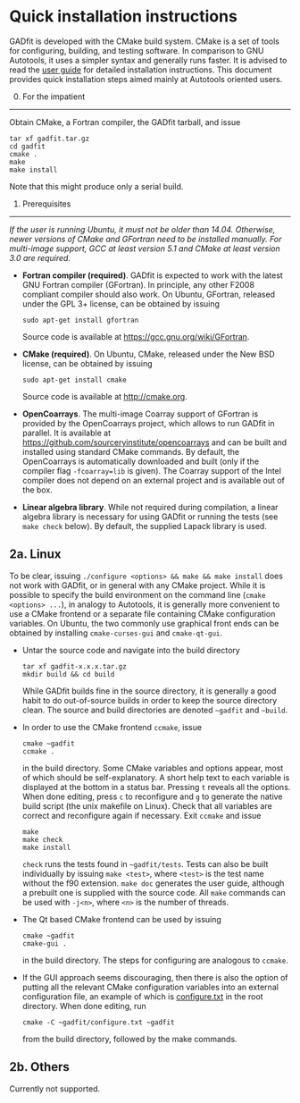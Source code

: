 Quick installation instructions
===============================

GADfit is developed with the CMake build system. CMake is a set of tools for configuring, building, and testing software. In comparison to GNU Autotools, it uses a simpler syntax and generally runs faster. It is advised to read the [user guide](https://raullaasner.github.io/gadfit/doc/user_guide/user_guide.pdf) for detailed installation instructions. This document provides quick installation steps aimed mainly at Autotools oriented users.

0. For the impatient
--------------------

Obtain CMake, a Fortran compiler, the GADfit tarball, and issue

```
tar xf gadfit.tar.gz
cd gadfit
cmake .
make
make install
```

Note that this might produce only a serial build.

1. Prerequisites
----------------

*If the user is running Ubuntu, it must not be older than 14.04. Otherwise, newer versions of CMake and GFortran need to be installed manually. For multi-image support, GCC at least version 5.1 and CMake at least version 3.0 are required.*

* **Fortran compiler (required)**. GADfit is expected to work with the latest GNU Fortran compiler (GFortran). In principle, any other F2008 compliant compiler should also work. On Ubuntu, GFortran, released under the GPL 3+ license, can be obtained by issuing

   ```
   sudo apt-get install gfortran
   ```

   Source code is available at https://gcc.gnu.org/wiki/GFortran.

* **CMake (required)**. On Ubuntu, CMake, released under the New BSD license, can be obtained by issuing
   
   ```
   sudo apt-get install cmake
   ```
   
  Source code is available at http://cmake.org.

* **OpenCoarrays**. The multi-image Coarray support of GFortran is provided by the OpenCoarrays project, which allows to run GADfit in parallel. It is available at https://github.com/sourceryinstitute/opencoarrays and can be built and installed using standard CMake commands. By default, the OpenCoarrays is automatically downloaded and built (only if the compiler flag `-fcoarray=lib` is given). The Coarray support of the Intel compiler does not depend on an external project and is available out of the box.

* **Linear algebra library**. While not required during compilation, a linear algebra library is necessary for using GADfit or running the tests (see `make check` below). By default, the supplied Lapack library is used.

2a. Linux
---------

To be clear, issuing `./configure <options> && make && make install` does not work with GADfit, or in general with any CMake project. While it is possible to specify the build environment on the command line (`cmake <options> ...`), in analogy to Autotools, it is generally more convenient to use a CMake frontend or a separate file containing CMake configuration variables. On Ubuntu, the two commonly use graphical front ends can be obtained by installing `cmake-curses-gui` and `cmake-qt-gui`.

* Untar the source code and navigate into the build directory
   
   ```
   tar xf gadfit-x.x.x.tar.gz
   mkdir build && cd build
   ```
   
   While GADfit builds fine in the source directory, it is generally a good habit to do out-of-source builds in order to keep the source directory clean. The source and build directories are denoted `~gadfit` and `~build`.

* In order to use the CMake frontend `ccmake`, issue
   
   ```
   cmake ~gadfit
   ccmake .
   ```
   
   in the build directory. Some CMake variables and options appear, most of which should be self-explanatory. A short help text to each variable is displayed at the bottom in a status bar. Pressing `t` reveals all the options. When done editing, press `c` to reconfigure and `g` to generate the native build script (the unix makefile on Linux). Check that all variables are correct and reconfigure again if necessary. Exit `ccmake` and issue
   
   ```
   make
   make check
   make install
   ```
   
   `check` runs the tests found in `~gadfit/tests`. Tests can also be built individually by issuing `make <test>`, where `<test>` is the test name without the f90 extension. `make doc` generates the user guide, although a prebuilt one is supplied with the source code. All `make` commands can be used with `-j<n>`, where `<n>` is the number of threads.
   
* The Qt based CMake frontend can be used by issuing
   
   ```
   cmake ~gadfit
   cmake-gui .
   ```
   
   in the build directory. The steps for configuring are analogous to `ccmake`.
   
* If the GUI approach seems discouraging, then there is also the option of putting all the relevant CMake configuration variables into an external configuration file, an example of which is [configure.txt](https://github.com/raullaasner/gadfit/blob/master/configure.txt) in the root directory. When done editing, run
   
   ```
   cmake -C ~gadfit/configure.txt ~gadfit
   ```
   
   from the build directory, followed by the make commands.

2b. Others
----------

Currently not supported.
